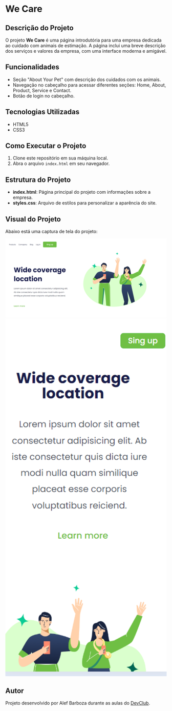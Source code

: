   <h1>We Care</h1>
    
  <h2>Descrição do Projeto</h2>
    <p>O projeto <strong>We Care</strong> é uma página introdutória para uma empresa dedicada ao cuidado com animais de estimação. A página inclui uma breve descrição dos serviços e valores da empresa, com uma interface moderna e amigável.</p>
    
  <h2>Funcionalidades</h2>
    <ul>
        <li>Seção "About Your Pet" com descrição dos cuidados com os animais.</li>
        <li>Navegação no cabeçalho para acessar diferentes seções: Home, About, Product, Service e Contact.</li>
        <li>Botão de login no cabeçalho.</li>
    </ul>
    
  <h2>Tecnologias Utilizadas</h2>
    <ul>
        <li>HTML5</li>
        <li>CSS3</li>
    </ul>
    
  <h2>Como Executar o Projeto</h2>
    <ol>
        <li>Clone este repositório em sua máquina local.</li>
        <li>Abra o arquivo <code>index.html</code> em seu navegador.</li>
    </ol>
    
   <h2>Estrutura do Projeto</h2>
    <ul>
        <li><strong>index.html</strong>: Página principal do projeto com informações sobre a empresa.</li>
        <li><strong>styles.css</strong>: Arquivo de estilos para personalizar a aparência do site.</li>
    </ul>
    
   <h2>Visual do Projeto</h2>
    <p>Abaixo está uma captura de tela do projeto:</p>
   <img src="https://github.com/Albu-barboza/Desafio-Wide-coverage-Forma--o-DevClub/blob/main/img/inicio.png?raw=true" alt="Página We Care" width="700">
   <img src="https://github.com/Albu-barboza/Desafio-Wide-coverage-Forma--o-DevClub/blob/main/img/image.png?raw=true" alt="Página We Care" width="700">
    
  <h2>Autor</h2>
  <p>Projeto desenvolvido por Alef Barboza durante as aulas do <a href="https://rodolfomori.com.br/devclub/">DevClub</a>.</p>

